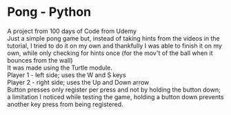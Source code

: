 # Pong - Python

A project from 100 days of Code from Udemy <br />
Just a simple pong game but, instead of taking hints from the videos in the tutorial, I tried to do it on my own and thankfully I was able to finish it on my own, while only checking for hints once (for the mov't of the ball when it bounces from the wall)
<br />
It was made using the Turtle module. <br />
Player 1 - left side; uses the W and S keys <br />
Player 2 - right side; uses the Up and Down arrow <br />
Button presses only register per press and not by holding the button down; a limitation I noticed while testing the game, holding a button down prevents another key press from being registered.
